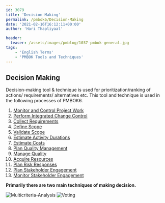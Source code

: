 ```yaml
---
id: 3079   
title: 'Decision Making'
permalink: /pmbok6/Decision-Making
date: '2021-02-16T16:12:11+00:00'
author: 'Hari Thapliyaal'

header:
  teaser: /assets/images/pmblog/1037-pmbok-general.jpg
tags:
    - 'English Terms'
    - 'PMBOK Tools and Techniques'
---
```


## Decision Making

Decision-making tool &amp; technique is used for prioritization/ranking of actions/ requirements/ alternatives etc. This tool and technique is used in the following processes of PMBOK6.

1. [Monitor and Control Project Work](/pmbok6/monitor-and-control-project-work)
2. [Perform Integrated Change Control](/pmbok6/perform-integrated-change-control)
3. [Collect Requirements](/pmbok6/collect-requirements)
4. [Define Scope](/pmbok6/define-scope)
5. [Validate Scope](/pmbok6/validate-scope)
6. [Estimate Activity Durations](/pmbok6/estimate-activity-durations)
7. [Estimate Costs](/pmbok6/estimate-costs)
8. [Plan Quality Management](/pmbok6/plan-quality-management)
9. [Manage Quality](/pmbok6/manage-quality)
10. [Acquire Resources](/pmbok6/acquire-resources)
11. [Plan Risk Responses](/pmbok6/plan-risk-responses)
12. [Plan Stakeholder Engagement](/pmbok6/plan-stakeholder-engagement)
13. [Monitor Stakeholder Engagement](/pmbok6/monitor-stakeholder-engagement)

**Primarily there are two main techniques of making decision.**

![Multicriteria-Analysis](/pmbok6/Multicriteria-Analysis)
![Voting](/pmbok6/voting)


